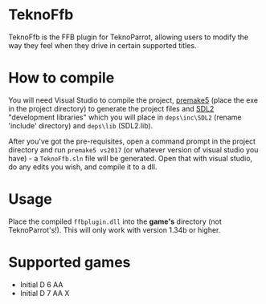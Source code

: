 # TeknoFfb
TeknoFfb is the FFB plugin for TeknoParrot, allowing users to modify the way they feel when they drive in certain supported titles.

# How to compile
You will need Visual Studio to compile the project, [premake5](http://premake.github.io/) (place the exe in the project directory) to generate the project files and [SDL2](https://www.libsdl.org/download-2.0.php) "development libraries" which you will place in `deps\inc\SDL2` (rename 'include' directory) and `deps\lib` (SDL2.lib).

After you've got the pre-requisites, open a command prompt in the project directory and run `premake5 vs2017` (or whatever version of visual studio you have) - a `TeknoFfb.sln` file will be generated. Open that with visual studio, do any edits you wish, and compile it to a dll.

# Usage
Place the compiled `ffbplugin.dll` into the **game's** directory (not TeknoParrot's!). This will only work with version 1.34b or higher.

# Supported games

 - Initial D 6 AA
 - Initial D 7 AA X